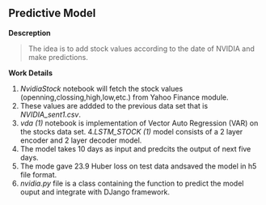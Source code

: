 ## Predictive Model

**Descreption**
> The idea is to add stock values according to the date of NVIDIA and make predictions.

**Work Details**
1. _NvidiaStock_ notebook will fetch the stock values (openning,clossing,high,low,etc.) from Yahoo Finance module.
2. These values are addded to the previous data set that is _NVIDIA_sent1.csv_.
3. _vda (1)_ notebook is implementation of Vector Auto Regression (VAR) on the stocks data set.
4._LSTM_STOCK (1)_ model consists of a 2 layer encoder and 2 layer decoder model.
5. The model takes 10 days as input and predcits the output of next five days.
6. The mode gave 23.9 Huber loss on test data andsaved the model in h5 file format.
7. _nvidia.py_ file is a class containing the function to predict the model ouput and integrate with DJango framework.
